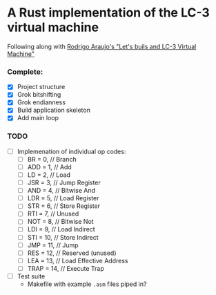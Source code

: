 # A Rust implementation of the LC-3 virtual machine
Following along with [Rodrigo Araujo's "Let's buils and LC-3 Virtual Machine"](https://www.rodrigoaraujo.me/posts/lets-build-an-lc-3-virtual-machine/)

### Complete:
- [x] Project structure
- [x] Grok bitshifting
- [x] Grok endianness
- [x] Build application skeleton
- [x] Add main loop

### TODO
- [ ] Implemenation of individual op codes:
  - [ ] BR = 0,     // Branch
  - [ ] ADD = 1,    // Add
  - [ ] LD = 2,     // Load
  - [ ] JSR = 3,    // Jump Register
  - [ ] AND = 4,    // Bitwise And
  - [ ] LDR = 5,    // Load Register
  - [ ] STR = 6,    // Store Register
  - [ ] RTI = 7,    // Unused
  - [ ] NOT = 8,    // Bitwise Not
  - [ ] LDI = 9,    // Load Indirect
  - [ ] STI = 10,   // Store Indirect
  - [ ] JMP = 11,   // Jump
  - [ ] RES = 12,   // Reserved (unused)
  - [ ] LEA = 13,   // Load Effective Address
  - [ ] TRAP = 14,  // Execute Trap
- [ ] Test suite
  - Makefile with example `.asm` files piped in?